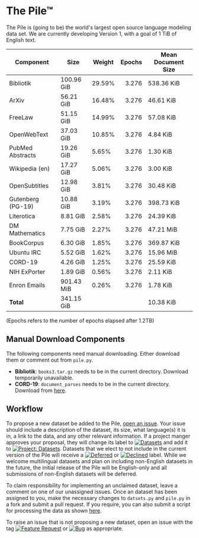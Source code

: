# The Pile™

The Pile is (going to be) the world's largest open source language modeling data set. We are currently developing Version 1, with a goal of 1 TiB of English text.

|    Component    |   Size   |Weight|Epochs|Mean Document Size|
|-----------------|----------|------|-----:|------------------|
|Bibliotik        |100.96 GiB|29.59%| 3.276|538.36 KiB        |
|ArXiv            |56.21 GiB |16.48%| 3.276|46.61 KiB         |
|FreeLaw          |51.15 GiB |14.99%| 3.276|57.08 KiB         |
|OpenWebText      |37.03 GiB |10.85%| 3.276|4.84 KiB          |
|PubMed Abstracts |19.26 GiB |5.65% | 3.276|1.30 KiB          |
|Wikipedia (en)   |17.27 GiB |5.06% | 3.276|3.00 KiB          |
|OpenSubtitles    |12.98 GiB |3.81% | 3.276|30.48 KiB         |
|Gutenberg (PG-19)|10.88 GiB |3.19% | 3.276|398.73 KiB        |
|Literotica       |8.81 GiB  |2.58% | 3.276|24.39 KiB         |
|DM Mathematics   |7.75 GiB  |2.27% | 3.276|47.21 MiB         |
|BookCorpus       |6.30 GiB  |1.85% | 3.276|369.87 KiB        |
|Ubuntu IRC       |5.52 GiB  |1.62% | 3.276|15.96 MiB         |
|CORD-19          |4.26 GiB  |1.25% | 3.276|25.59 KiB         |
|NIH ExPorter     |1.89 GiB  |0.56% | 3.276|2.11 KiB          |
|Enron Emails     |901.43 MiB|0.26% | 3.276|1.78 KiB          |
|**Total**        |341.15 GiB|      |      |10.38 KiB         |


(Epochs refers to the number of epochs elapsed after 1.2TB)



## Manual Download Components

The following components need manual downloading. Either download them or comment out from `pile.py`. 

 - **Bibliotik**: `books3.tar.gz` needs to be in the current directory. Download temporarily unavailable.
 - **CORD-19**: `document_parses` needs to be in the current directory. Download from [here](https://www.kaggle.com/allen-institute-for-ai/CORD-19-research-challenge).

## Workflow

To propose a new dataset be added to the Pile, [open an issue](https://github.com/EleutherAI/The-Pile/issues/new). Your issue should include a description of the dataset, its size, what language(s) it is in, a link to the data, and any other relevant information. If a project manger approves your proposal, they will change its label to [![Datasets](https://img.shields.io/github/labels/EleutherAI/The-Pile/Dataset)](https://github.com/EleutherAI/The-Pile/labels/Dataset) and add it to [![Project: Datasets](https://img.shields.io/badge/Project-Datasets-lightgrey)](https://github.com/EleutherAI/The-Pile/projects/2). Datasets that we elect to not include in the current version of the Pile will receive a [![Deferred](https://img.shields.io/github/labels/EleutherAI/The-Pile/Deferred%20to%20v2)](https://github.com/EleutherAI/The-Pile/labels/Deferred%20to%20v2) or [![Declined](https://img.shields.io/github/labels/EleutherAI/The-Pile/Declined)](https://github.com/EleutherAI/The-Pile/labels/Declined) label. While we welcome multilingual  datasets and plan on including non-English datasets in the future, the initial release of the Pile will be English-only and all submissions of non-English datasets will be deferred.

To claim responsibility for implementing an unclaimed dataset, leave a comment on one of our unassigned issues. Once an dataset has been assigned to you, make the necessary changes to `datsets.py` and `pile.py` in a fork and submit a pull request. If you require, you can also submit a script for processing the data as shown [here](https://github.com/EleutherAI/pile_enron_emails).

To raise an issue that is not proposing a new dataset, open an issue with the tag [![Feature Request](https://img.shields.io/github/labels/EleutherAI/The-Pile/Feature%20Request)](https://github.com/EleutherAI/The-Pile/labels/Feature%20Request) or [![Bug](https://img.shields.io/github/labels/EleutherAI/The-Pile/Bug)](https://github.com/EleutherAI/The-Pile/labels/Bug) as appropriate.
